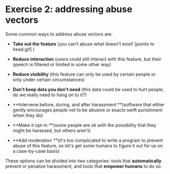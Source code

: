 # Exercise 2: addressing abuse vectors

Some common ways to address abuse vectors are:

* **Take out the feature** \(you can't abuse what doesn't exist! \[points to head.gif\] \)

* **Reduce interaction** \(users could still interact with this feature, but their speech is filtered or limited in some other way\)

* **Reduce visibility** \(this feature can only be used by certain people or only under certain circumstances\)

* **Don't keep data you don't need** \(this data could be used to hurt people, do we really need to hang on to it?\)

* **Intervene before, during, and after harassment **\(software that either gently encourages people not to be abusive or exacts swift punishment when they do\)

* **Make it opt-in **\(some people are ok with the possibility that they might be harassed, but others aren't\)

* **Add moderation **\(it's too complicated to write a program to prevent abuse of this feature, so let's get some humans to figure it out for us on a case-by-case basis\)

These options can be divided into two categories: tools that **automatically** prevent or penalize harassment, and tools that **empower humans** to do so.

